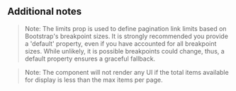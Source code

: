 ## Additional notes

> Note: The limits prop is used to define pagination link limits based on Bootstrap's breakpoint sizes. It is strongly recommended you provide a 'default' property, even if you have accounted for all breakpoint sizes. While unlikely, it is possible breakpoints could change, thus, a default property ensures a graceful fallback. 

> Note: The component will not render any UI if the total items available for display is less than the max items per page.
